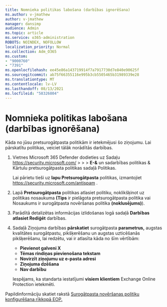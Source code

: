 ```yaml
---
title: Nomnieka politikas labošana (darbības ignorēšana)
ms.author: v-jmathew
author: v-jmathew
manager: dansimp
audience: Admin
ms.topic: article
ms.service: o365-administration
ROBOTS: NOINDEX, NOFOLLOW
localization_priority: Normal
ms.collection: Adm_O365
ms.custom:
- "9000760"
- "7391"
ms.openlocfilehash: ee45e86a143719914f7a7917730d7e840e90625f
ms.sourcegitcommit: ab75f66355116e995b3cb5505465b31989339e28
ms.translationtype: MT
ms.contentlocale: lv-LV
ms.lasthandoff: 08/13/2021
ms.locfileid: "58326804"
---
```

# <a name="fix-tenant-policy-action-override"></a>Nomnieka politikas labošana (darbības ignorēšana)

Kāda no jūsu pretsurogātpasta politikām ir ietekmējusi šo ziņojumu. Lai pārskatītu politikas, veiciet tālāk norādītās darbības.

1. Vietnes Microsoft 365 Defender dodieties uz Sadaļu <https://security.microsoft.com/>  \>  \>  \> **E-&**  un sadarbības politikas & Kārtulu pretsurogātpasta politikas sadaļā Politikas.

   Lai pārietu tieši uz **lapu Pretsurogātpasta** politikas, izmantojiet <https://security.microsoft.com/antispam> .

2. Lapā **Pretsurogātpasta** politikas atlasiet politiku, noklikšķinot uz politikas  nosaukuma **(Tips**  ir pielāgota pretsurogātpasta politika vai Nosaukums ir surogātpasta novēršanas politika **(noklusējums)**).
3. Parādītā detalizētas informācijas izlidošanas logā sadaļā **Darbības** **atlasiet Rediģēt** darbības.
4. Sadaļā Ziņojuma darbības **pārskatiet** surogātpasta **parametrus,** augstas kvalitātes surogātpastu, pikšķerēšanu un augstas uzticēšanās pikšķerēšanu, lai redzētu, vai ir atlasīta kāda no šīm vērtībām: 
   - **Pievienot galveni X**
   - **Tēmas rindiņas pievienošana tekstam**
   - **Novirzīt ziņojumu uz e-pasta adresi**
   - **Ziņojuma dzēšana**
   - **Nav darbību**

   Iespējams, ka standarta iestatījumi **visiem klientiem** Exchange Online Protection ietekmēti.

Papildinformāciju skatiet rakstā [Surogātpasta novēršanas politiku konfigurēšana rīkkopā EOP.](https://docs.microsoft.com/microsoft-365/security/office-365-security/configure-your-spam-filter-policies)
